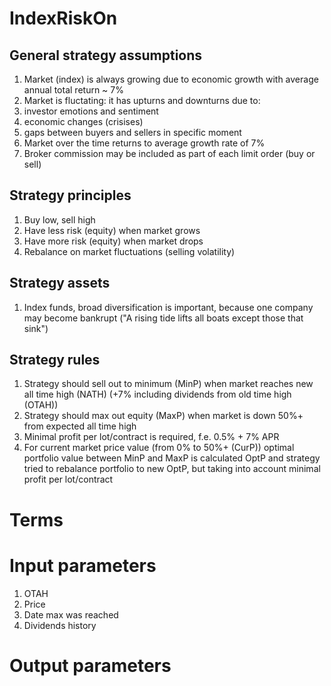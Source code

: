 # IndexRiskOn
## General strategy assumptions
1. Market (index) is always growing due to economic growth with average annual total return ~ 7%
1. Market is fluctating: it has upturns and downturns due to:
  1. investor emotions and sentiment
  1. economic changes (crisises)
  1. gaps between buyers and sellers in specific moment
1. Market over the time returns to average growth rate of 7%
1. Broker commission may be included as part of each limit order (buy or sell)

## Strategy principles
1. Buy low, sell high
1. Have less risk (equity) when market grows
1. Have more risk (equity) when market drops
1. Rebalance on market fluctuations (selling volatility)

## Strategy assets
1. Index funds, broad diversification is important, because one company may become bankrupt ("A rising tide lifts all boats except those that sink")

## Strategy rules
1. Strategy should sell out to minimum (MinP) when market reaches new all time high (NATH) (+7% including dividends from old time high (OTAH))
1. Strategy should max out equity (MaxP) when market is down 50%+ from expected all time high
1. Minimal profit per lot/contract is required, f.e. 0.5% + 7% APR
1. For current market price value (from 0% to 50%+ (CurP)) optimal portfolio value between MinP and MaxP is calculated OptP and strategy tried to rebalance portfolio to new OptP, but taking into account minimal profit per lot/contract

# Terms

# Input parameters
1. OTAH
  1. Price
  1. Date max was reached
  1. Dividends history

# Output parameters

